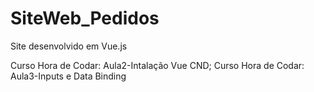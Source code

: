 # SiteWeb_Pedidos
 Site desenvolvido em Vue.js

Curso Hora de Codar: Aula2-Intalação Vue CND;
Curso Hora de Codar: Aula3-Inputs e Data Binding